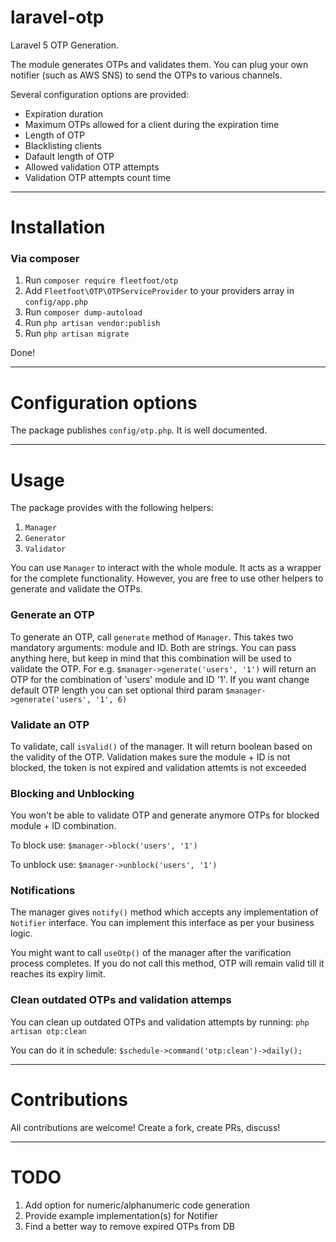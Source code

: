 # laravel-otp

Laravel 5 OTP Generation.

The module generates OTPs and validates them. You can plug your own notifier (such as AWS SNS) to send the OTPs to various channels.

Several configuration options are provided:
- Expiration duration
- Maximum OTPs allowed for a client during the expiration time
- Length of OTP
- Blacklisting clients
- Dafault length of OTP
- Allowed validation OTP attempts
- Validation OTP attempts count time

---

# Installation

### Via composer

1. Run `composer require fleetfoot/otp`
2. Add `Fleetfoot\OTP\OTPServiceProvider` to your providers array in `config/app.php`
3. Run `composer dump-autoload`
4. Run `php artisan vendor:publish`
5. Run `php artisan migrate`

Done!

---

# Configuration options

The package publishes `config/otp.php`. It is well documented.

---

# Usage

The package provides with the following helpers:
1. `Manager`
2. `Generator`
3. `Validator`

You can use `Manager` to interact with the whole module. It acts as a wrapper for the complete functionality. However, you are free to use other helpers to generate and validate the OTPs.

### Generate an OTP
To generate an OTP, call `generate` method of `Manager`. This takes two mandatory arguments: module and ID. Both are strings. You can pass anything here, but keep in mind that this combination will be used to validate the OTP.
For e.g. `$manager->generate('users', '1')` will return an OTP for the combination of 'users' module and ID '1'.
If you want change default OTP length you can set optional third param `$manager->generate('users', '1', 6)`

### Validate an OTP
To validate, call `isValid()` of the manager. It will return boolean based on the validity of the OTP.
Validation makes sure the module + ID is not blocked, the token is not expired and validation attemts is not еxceeded

### Blocking and Unblocking
You won't be able to validate OTP and generate anymore OTPs for blocked module + ID combination.

To block use:
`$manager->block('users', '1')`

To unblock use:
`$manager->unblock('users', '1')`

### Notifications
The manager gives `notify()` method which accepts any implementation of `Notifier` interface. You can implement this interface as per your business logic.

You might want to call `useOtp()` of the manager after the varification process completes. If you do not call this method, OTP will remain valid till it reaches its expiry limit.

### Clean outdated OTPs and validation attemps
You can clean up outdated OTPs and validation attempts by running:
`php artisan otp:clean`

You can do it in schedule:
`$schedule->command('otp:clean')->daily();`

---

# Contributions

All contributions are welcome! Create a fork, create PRs, discuss!

---

# TODO
1. Add option for numeric/alphanumeric code generation
2. Provide example implementation(s) for Notifier
3. Find a better way to remove expired OTPs from DB
